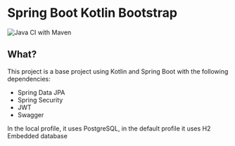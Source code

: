 # Spring Boot Kotlin Bootstrap

![Java CI with Maven](https://github.com/fialhorenato/KotlinSpringBootStrap/workflows/Java%20CI%20with%20Maven/badge.svg)

## What?

This project is a base project using Kotlin and Spring Boot with the following dependencies:

- Spring Data JPA
- Spring Security
- JWT
- Swagger

In the local profile, it uses PostgreSQL, in the default profile it uses H2 Embedded database


